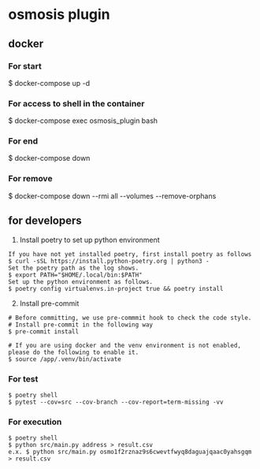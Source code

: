 # osmosis plugin

## docker

### For start

$ docker-compose up -d

### For access to shell in the container

$ docker-compose exec osmosis_plugin bash

### For end

$ docker-compose down

### For remove

$ docker-compose down --rmi all --volumes --remove-orphans

## for developers

1. Install poetry to set up python environment

```
If you have not yet installed poetry, first install poetry as follows
$ curl -sSL https://install.python-poetry.org | python3 -
Set the poetry path as the log shows.
$ export PATH="$HOME/.local/bin:$PATH"
Set up the python environment as follows.
$ poetry config virtualenvs.in-project true && poetry install
```

2. Install pre-commit

```
# Before committing, we use pre-commmit hook to check the code style.
# Install pre-commit in the following way
$ pre-commit install

# If you are using docker and the venv environment is not enabled, please do the following to enable it.
$ source /app/.venv/bin/activate

```

### For test

```
$ poetry shell
$ pytest --cov=src --cov-branch --cov-report=term-missing -vv
```

### For execution

```
$ poetry shell
$ python src/main.py address > result.csv
e.x. $ python src/main.py osmo1f2rznaz9s6cwevtfwyq8daguajqaac0yahsgqm > result.csv
```
